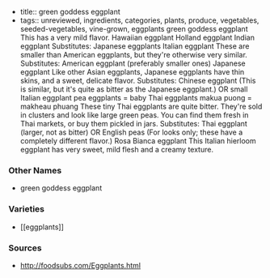 - title:: green goddess eggplant
- tags:: unreviewed, ingredients, categories, plants, produce, vegetables, seeded-vegetables, vine-grown, eggplants
green goddess eggplant This has a very mild flavor. Hawaiian eggplant Holland eggplant Indian eggplant Substitutes: Japanese eggplants Italian eggplant These are smaller than American eggplants, but they're otherwise very similar. Substitutes: American eggplant (preferably smaller ones) Japanese eggplant Like other Asian eggplants, Japanese eggplants have thin skins, and a sweet, delicate flavor. Substitutes: Chinese eggplant (This is similar, but it's quite as bitter as the Japanese eggplant.) OR small Italian eggplant pea eggplants = baby Thai eggplants makua puong = makheau phuang These tiny Thai eggplants are quite bitter. They're sold in clusters and look like large green peas. You can find them fresh in Thai markets, or buy them pickled in jars. Substitutes: Thai eggplant (larger, not as bitter) OR English peas (For looks only; these have a completely different flavor.) Rosa Bianca eggplant This Italian hierloom eggplant has very sweet, mild flesh and a creamy texture.

### Other Names

* green goddess eggplant

### Varieties

* [[eggplants]]

### Sources
* http://foodsubs.com/Eggplants.html
